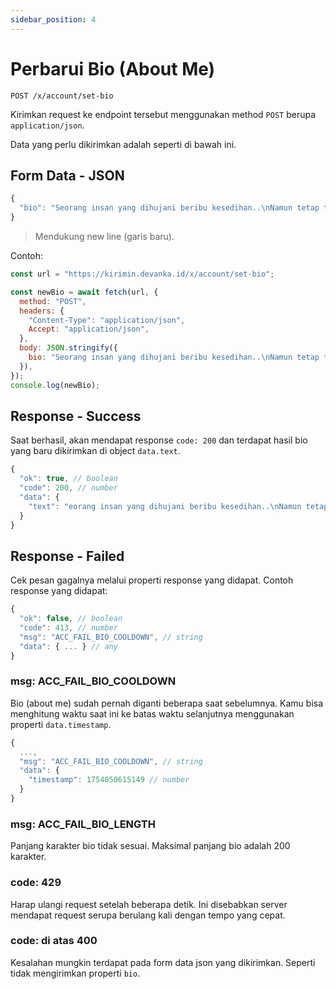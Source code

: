 ```yaml
---
sidebar_position: 4
---
```


# Perbarui Bio (About Me)

```text title='HTTP(S)'
POST /x/account/set-bio
```

Kirimkan request ke endpoint tersebut menggunakan method `POST` berupa `application/json`.

Data yang perlu dikirimkan adalah seperti di bawah ini.

## Form Data - JSON

```javascript
{
  "bio": "Seorang insan yang dihujani beribu kesedihan..\nNamun tetap tegar." // string
}
```

> Mendukung new line (garis baru).

Contoh:

```javascript
const url = "https://kirimin.devanka.id/x/account/set-bio";

const newBio = await fetch(url, {
  method: "POST",
  headers: {
    "Content-Type": "application/json",
    Accept: "application/json",
  },
  body: JSON.stringify({
    bio: "Seorang insan yang dihujani beribu kesedihan..\nNamun tetap tegar.",
  }),
});
console.log(newBio);
```

## Response - Success

Saat berhasil, akan mendapat response `code: 200` dan terdapat hasil bio yang baru dikirimkan di object `data.text`.

```javascript
{
  "ok": true, // boolean
  "code": 200, // number
  "data": {
    "text": "eorang insan yang dihujani beribu kesedihan..\nNamun tetap tegar." // string
  }
}
```

## Response - Failed

Cek pesan gagalnya melalui properti response yang didapat. Contoh response yang didapat:

```javascript
{
  "ok": false, // boolean
  "code": 413, // number
  "msg": "ACC_FAIL_BIO_COOLDOWN", // string
  "data": { ... } // any
}
```

### msg: ACC_FAIL_BIO_COOLDOWN

Bio (about me) sudah pernah diganti beberapa saat sebelumnya. Kamu bisa menghitung waktu saat ini ke batas waktu selanjutnya menggunakan properti `data.timestamp`.

```javascript
{
  ...,
  "msg": "ACC_FAIL_BIO_COOLDOWN", // string
  "data": {
    "timestamp": 1754050615149 // number
  }
}
```

### msg: ACC_FAIL_BIO_LENGTH

Panjang karakter bio tidak sesuai. Maksimal panjang bio adalah 200 karakter.

### code: 429

Harap ulangi request setelah beberapa detik. Ini disebabkan server mendapat request serupa berulang kali dengan tempo yang cepat.

### code: di atas 400

Kesalahan mungkin terdapat pada form data json yang dikirimkan. Seperti tidak mengirimkan properti `bio`.
